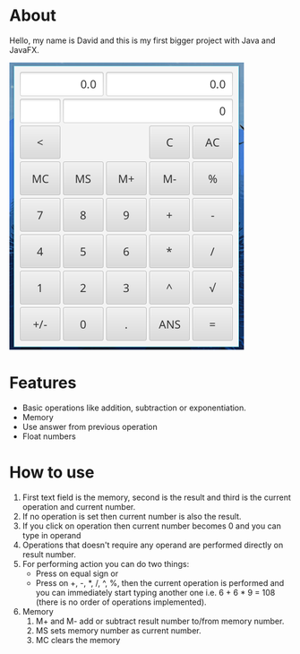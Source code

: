 # About
Hello, my name is David and this is my first bigger project with Java and JavaFX.

![Calculator](calculatorFX.png)
# Features
* Basic operations like addition, subtraction or exponentiation.
* Memory
* Use answer from previous operation
* Float numbers
# How to use
1. First text field is the memory, second is the result and third is the current operation and current number.
1. If no operation is set then current number is also the result.
1. If you click on operation then current number becomes 0 and you can type in operand
1. Operations that doesn't require any operand are performed directly on result number.
1. For performing action you can do two things:
    * Press on equal sign or
    * Press on +, -, *, /, ^, %, then the current operation is performed and you can immediately start typing another one i.e. 6 + 6 * 9 = 108 (there is no order of operations implemented).
1. Memory
    1. M+ and M- add or subtract result number to/from memory number.
    1. MS sets memory number as current number.
    1. MC clears the memory
